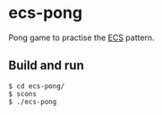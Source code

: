 # ecs-pong
Pong game to practise the [ECS](https://en.wikipedia.org/wiki/Entity%E2%80%93component%E2%80%93system) pattern.

## Build and run
```console
$ cd ecs-pong/
$ scons
$ ./ecs-pong
```
